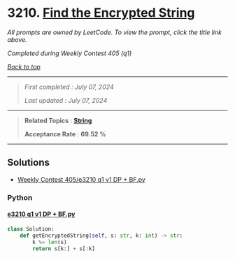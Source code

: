 # 3210. [Find the Encrypted String](<https://leetcode.com/problems/find-the-encrypted-string>)

*All prompts are owned by LeetCode. To view the prompt, click the title link above.*

*Completed during Weekly Contest 405 (q1)*

*[Back to top](<../README.md>)*

------

> *First completed : July 07, 2024*
>
> *Last updated : July 07, 2024*

------

> **Related Topics** : **[String](<by_topic/String.md>)**
>
> **Acceptance Rate** : **69.52 %**

------

## Solutions

- [Weekly Contest 405/e3210 q1 v1 DP + BF.py](<../my-submissions/Weekly Contest 405/e3210 q1 v1 DP + BF.py>)
### Python
#### [e3210 q1 v1 DP + BF.py](<../my-submissions/Weekly Contest 405/e3210 q1 v1 DP + BF.py>)
```Python
class Solution:
    def getEncryptedString(self, s: str, k: int) -> str:
        k %= len(s)
        return s[k:] + s[:k]
```


